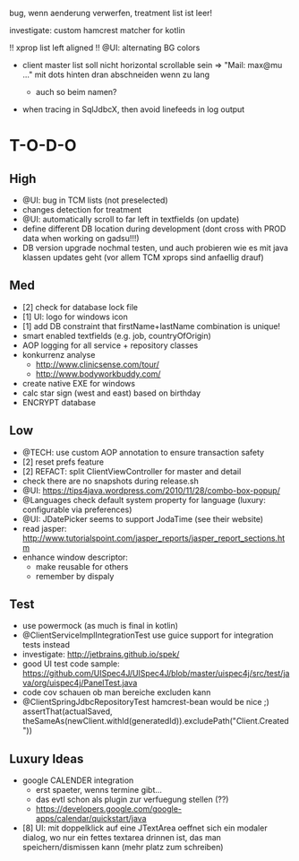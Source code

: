 
bug, wenn aenderung verwerfen, treatment list ist leer!


investigate: custom hamcrest matcher for kotlin


!! xprop list left aligned
!! @UI: alternating BG colors

- client master list soll nicht horizontal scrollable sein => "Mail: max@mu ..." mit dots hinten dran abschneiden wenn zu lang
   - auch so beim namen?

- when tracing in SqlJdbcX, then avoid linefeeds in log output
  
T-O-D-O
============================================================

High
------------------------------------------------------------
* @UI: bug in TCM lists (not preselected)
* changes detection for treatment
* @UI: automatically scroll to far left in textfields (on update)
* define different DB location during development (dont cross with PROD data when working on gadsu!!!)
* DB version upgrade nochmal testen, und auch probieren wie es mit java klassen updates geht (vor allem TCM xprops sind anfaellig drauf)

Med
------------------------------------------------------------
* [2] check for database lock file
* [1] UI: logo for windows icon
* [1] add DB constraint that firstName+lastName combination is unique!
* smart enabled textfields (e.g. job, countryOfOrigin)
* AOP logging for all service + repository classes
* konkurrenz analyse
  * http://www.clinicsense.com/tour/
  * http://www.bodyworkbuddy.com/
* create native EXE for windows
* calc star sign (west and east) based on birthday
* ENCRYPT database

Low
------------------------------------------------------------
* @TECH: use custom AOP annotation to ensure transaction safety
* [2] reset prefs feature
* [2] REFACT: split ClientViewController for master and detail
* check there are no snapshots during release.sh
* @UI: https://tips4java.wordpress.com/2010/11/28/combo-box-popup/
* @Languages check default system property for language (luxury: configurable via preferences)
* @UI: JDatePicker seems to support JodaTime (see their website)
* read jasper: http://www.tutorialspoint.com/jasper_reports/jasper_report_sections.htm
* enhance window descriptor:
  * make reusable for others
  * remember by dispaly

Test
------------------------------------------------------------
* use powermock (as much is final in kotlin)
* @ClientServiceImplIntegrationTest use guice support for integration tests instead
* investigate: http://jetbrains.github.io/spek/
* good UI test code sample: https://github.com/UISpec4J/UISpec4J/blob/master/uispec4j/src/test/java/org/uispec4j/PanelTest.java
* code cov schauen ob man bereiche excluden kann
* @ClientSpringJdbcRepositoryTest hamcrest-bean would be nice ;) assertThat(actualSaved, theSameAs(newClient.withId(generatedId)).excludePath("Client.Created"))

Luxury Ideas
------------------------------------------------------------

* google CALENDER integration
  * erst spaeter, wenns termine gibt...
  * das evtl schon als plugin zur verfuegung stellen (??)
  * https://developers.google.com/google-apps/calendar/quickstart/java
* [8] UI: mit doppelklick auf eine JTextArea oeffnet sich ein modaler dialog, wo nur ein fettes textarea drinnen ist, das man speichern/dismissen kann (mehr platz zum schreiben)
